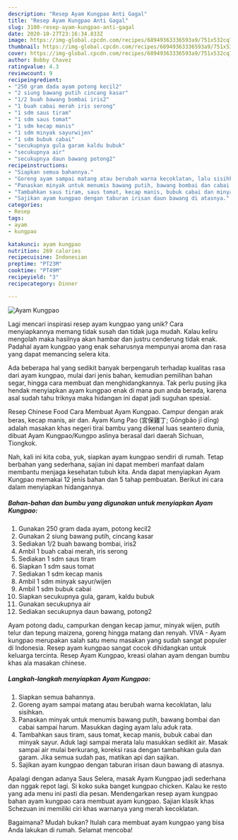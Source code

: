 ```yaml
---
description: "Resep Ayam Kungpao Anti Gagal"
title: "Resep Ayam Kungpao Anti Gagal"
slug: 3100-resep-ayam-kungpao-anti-gagal
date: 2020-10-27T23:16:34.833Z
image: https://img-global.cpcdn.com/recipes/68949363336593a9/751x532cq70/ayam-kungpao-foto-resep-utama.jpg
thumbnail: https://img-global.cpcdn.com/recipes/68949363336593a9/751x532cq70/ayam-kungpao-foto-resep-utama.jpg
cover: https://img-global.cpcdn.com/recipes/68949363336593a9/751x532cq70/ayam-kungpao-foto-resep-utama.jpg
author: Bobby Chavez
ratingvalue: 4.3
reviewcount: 9
recipeingredient:
- "250 gram dada ayam potong kecil2"
- "2 siung bawang putih cincang kasar"
- "1/2 buah bawang bombai iris2"
- "1 buah cabai merah iris serong"
- "1 sdm saus tiram"
- "1 sdm saus tomat"
- "1 sdm kecap manis"
- "1 sdm minyak sayurwijen"
- "1 sdm bubuk cabai"
- "secukupnya gula garam kaldu bubuk"
- "secukupnya air"
- "secukupnya daun bawang potong2"
recipeinstructions:
- "Siapkan semua bahannya."
- "Goreng ayam sampai matang atau berubah warna kecoklatan, lalu sisihkan."
- "Panaskan minyak untuk menumis bawang putih, bawang bombai dan cabai sampai harum. Masukkan daging ayam lalu aduk rata."
- "Tambahkan saus tiram, saus tomat, kecap manis, bubuk cabai dan minyak sayur. Aduk lagi sampai merata lalu masukkan sedikit air. Masak sampai air mulai berkurang, koreksi rasa dengan tambahkan gula dan garam. Jika semua sudah pas, matikan api dan sajikan."
- "Sajikan ayam kungpao dengan taburan irisan daun bawang di atasnya."
categories:
- Resep
tags:
- ayam
- kungpao

katakunci: ayam kungpao 
nutrition: 269 calories
recipecuisine: Indonesian
preptime: "PT23M"
cooktime: "PT49M"
recipeyield: "3"
recipecategory: Dinner

---
```



![Ayam Kungpao](https://img-global.cpcdn.com/recipes/68949363336593a9/751x532cq70/ayam-kungpao-foto-resep-utama.jpg)

Lagi mencari inspirasi resep ayam kungpao yang unik? Cara menyiapkannya memang tidak susah dan tidak juga mudah. Kalau keliru mengolah maka hasilnya akan hambar dan justru cenderung tidak enak. Padahal ayam kungpao yang enak seharusnya mempunyai aroma dan rasa yang dapat memancing selera kita.

Ada beberapa hal yang sedikit banyak berpengaruh terhadap kualitas rasa dari ayam kungpao, mulai dari jenis bahan, kemudian pemilihan bahan segar, hingga cara membuat dan menghidangkannya. Tak perlu pusing jika hendak menyiapkan ayam kungpao enak di mana pun anda berada, karena asal sudah tahu triknya maka hidangan ini dapat jadi suguhan spesial.

Resep Chinese Food Cara Membuat Ayam Kungpao. Campur dengan arak beras, kecap manis, air dan. Ayam Kung Pao (宮保雞丁; Gōngbǎo jī dīng) adalah masakan khas negeri tirai bambu yang dikenal luas seantero dunia, dibuat Ayam Kungpao/Kungpo aslinya berasal dari daerah Sichuan, Tiongkok.


Nah, kali ini kita coba, yuk, siapkan ayam kungpao sendiri di rumah. Tetap berbahan yang sederhana, sajian ini dapat memberi manfaat dalam membantu menjaga kesehatan tubuh kita. Anda dapat menyiapkan Ayam Kungpao memakai 12 jenis bahan dan 5 tahap pembuatan. Berikut ini cara dalam menyiapkan hidangannya.

<!--inarticleads1-->

##### Bahan-bahan dan bumbu yang digunakan untuk menyiapkan Ayam Kungpao:

1. Gunakan 250 gram dada ayam, potong kecil2
1. Gunakan 2 siung bawang putih, cincang kasar
1. Sediakan 1/2 buah bawang bombai, iris2
1. Ambil 1 buah cabai merah, iris serong
1. Sediakan 1 sdm saus tiram
1. Siapkan 1 sdm saus tomat
1. Sediakan 1 sdm kecap manis
1. Ambil 1 sdm minyak sayur/wijen
1. Ambil 1 sdm bubuk cabai
1. Siapkan secukupnya gula, garam, kaldu bubuk
1. Gunakan secukupnya air
1. Sediakan secukupnya daun bawang, potong2


Ayam potong dadu, campurkan dengan kecap jamur, minyak wijen, putih telur dan tepung maizena, goreng hingga matang dan renyah. VIVA - Ayam kungpao merupakan salah satu menu masakan yang sudah sangat populer di Indonesia. Resep ayam kungpao sangat cocok dihidangkan untuk keluarga tercinta. Resep Ayam Kungpao, kreasi olahan ayam dengan bumbu khas ala masakan chinese. 

<!--inarticleads2-->

##### Langkah-langkah menyiapkan Ayam Kungpao:

1. Siapkan semua bahannya.
1. Goreng ayam sampai matang atau berubah warna kecoklatan, lalu sisihkan.
1. Panaskan minyak untuk menumis bawang putih, bawang bombai dan cabai sampai harum. Masukkan daging ayam lalu aduk rata.
1. Tambahkan saus tiram, saus tomat, kecap manis, bubuk cabai dan minyak sayur. Aduk lagi sampai merata lalu masukkan sedikit air. Masak sampai air mulai berkurang, koreksi rasa dengan tambahkan gula dan garam. Jika semua sudah pas, matikan api dan sajikan.
1. Sajikan ayam kungpao dengan taburan irisan daun bawang di atasnya.


Apalagi dengan adanya Saus Selera, masak Ayam Kungpao jadi sederhana dan nggak repot lagi. Si koko suka banget kungpao chicken. Kalau ke resto yang ada menu ini pasti dia pesan. Mendengarkan resep ayam kungpao bahan ayam kungpao cara membuat ayam kungpao. Sajian klasik khas Schezuan ini memiliki ciri khas warnanya yang merah kecoklatan. 

Bagaimana? Mudah bukan? Itulah cara membuat ayam kungpao yang bisa Anda lakukan di rumah. Selamat mencoba!
